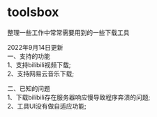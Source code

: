 # toolsbox
整理一些工作中常常需要用到的一些下载工具

2022年9月14日更新  
一、支持的功能  
1、支持bilibili视频下载;  
2、支持网易云音乐下载;  

二、已知的问题  
1、下载bilibili存在服务器响应慢导致程序奔溃的问题;  
2、工具UI没有做自适应功能;